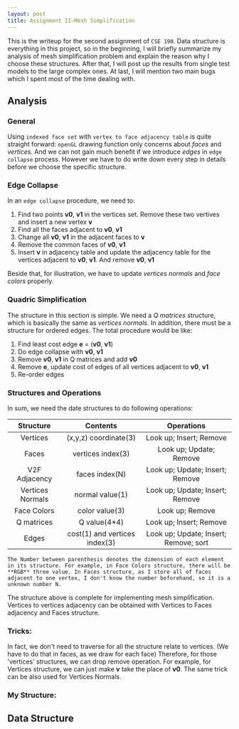 ```yaml
---
layout: post
title: Assignment II—Mesh Simplification
---
```

This is the writeup for the second assignment of `CSE 190`. Data structure is everything in this project, so in the beginning, I will briefly summarize my analysis of mesh simplification problem and explain the reason why I choose these structures. After that, I will post up the results from single test models to the large complex ones. At last, I will mention two main bugs which I spent most of the time dealing with.

## Analysis

### General 

Using `indexed face set` with `vertex to face adjacency table` is quite straight forward: `openGL` drawing function only concerns about *faces* and *vertices*. And we can not gain much benefit if we introduce *edges* in `edge collapse` process. However we have to do write down every step in details before we choose the specific structure.

### Edge Collapse

In an `edge collapse` procedure, we need to:

1. Find two points **v0**, **v1** in the vertices set. Remove these two vertives and insert a new vertex **v**
2. Find all the faces adjacent to **v0**, **v1**
3. Change all **v0**, **v1** in the adjacent faces to **v**
4. Remove the common faces of **v0**, **v1**
5. Insert **v** in adjacency table and update the adjacency table for the vertices adjacent to **v0**, **v1**. And remove **v0**, **v1**

Beside that, for illustration, we have to update *vertices normals* and *face colors* properly.

### Quadric Simplification

The structure in this section is simple. We need a *Q matrices* structure, which is basically the same as *vertices normals*. In addition, there must be a structure for ordered edges. The total procedure would be like:

1. Find least cost edge **e** = (**v0**, **v1**)
2. Do edge collapse with **v0**, **v1**
3. Remove **v0**, **v1** in Q matrices and add **v0**
4. Remove **e**, update cost of edges of all vertices adjacent to **v0**, **v1**
5. Re-order edges

### Structures and Operations

In sum, we need the date structures to do following operations:

| Structure        | Contents              | Operations                      |
| :---:            | :--:                  | :---:                           |
| Vertices         | (x,y,z) coordinate(3) | Look up; Insert; Remove         |
| Faces            | vertices index(3)     | Look up; Update; Remove         |
| V2F Adjacency    | faces index(N)        | Look up; Update; Insert; Remove |
| Vertices Normals | normal value(1)       | Look up; Update; Insert; Remove |
| Face Colors      | color value(3)        | Look up; Remove                 |
| Q matrices       | Q value(4*4)          | Look up; Insert; Remove         |
| Edges            | cost(1) and vertices index(3)              | Look up; Update; Insert; Remove; sort                               |
    
    The Number between parenthesis denotes the dimension of each element in its structure. For example, in Face Colors structure, there will be **RGB** three value. In Faces structure, as I store all of faces adjacent to one vertex, I don't know the number beforehand, so it is a unknown number N. 

The structure above is complete for implementing mesh simplification. Vertices to vertices adjacency can be obtained with Vertices to Faces adjacency and Faces structure.

### Tricks:

In fact, we don't need to traverse for all the structure relate to vertices.
(We have to do that in faces, as we draw for each face)
Therefore, for those 'vertices' structures, we can drop remove operation. For example, for Vertices structure, we can just make **v** take the place of **v0**. The same trick can be also used for Vertices Normals.

### My Structure:





## Data Structure






